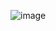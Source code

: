 ![image](https://user-images.githubusercontent.com/48639421/113240862-7fda1a00-92e8-11eb-8f35-26aa9086c637.png)
